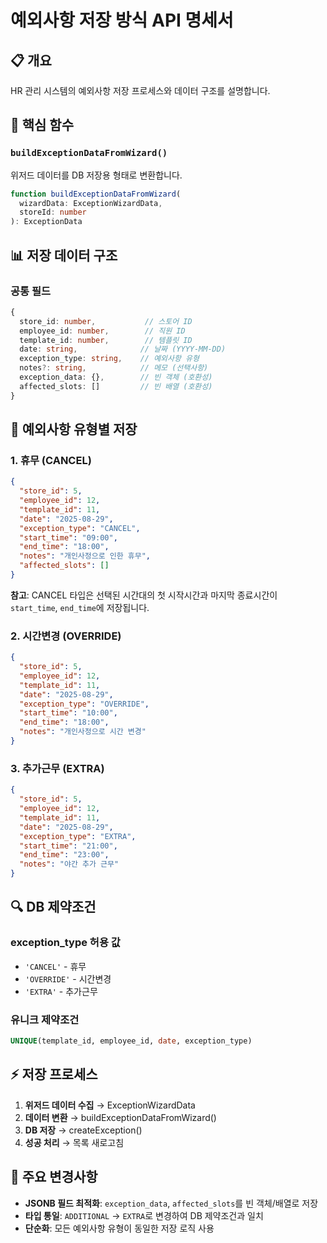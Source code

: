 # 예외사항 저장 방식 API 명세서

## 📋 개요
HR 관리 시스템의 예외사항 저장 프로세스와 데이터 구조를 설명합니다.

## 🔧 핵심 함수

### `buildExceptionDataFromWizard()`
위저드 데이터를 DB 저장용 형태로 변환합니다.

```typescript
function buildExceptionDataFromWizard(
  wizardData: ExceptionWizardData,
  storeId: number
): ExceptionData
```

## 📊 저장 데이터 구조

### 공통 필드
```typescript
{
  store_id: number,           // 스토어 ID
  employee_id: number,        // 직원 ID  
  template_id: number,        // 템플릿 ID
  date: string,              // 날짜 (YYYY-MM-DD)
  exception_type: string,    // 예외사항 유형
  notes?: string,            // 메모 (선택사항)
  exception_data: {},        // 빈 객체 (호환성)
  affected_slots: []         // 빈 배열 (호환성)
}
```

## 🎯 예외사항 유형별 저장

### 1. 휴무 (CANCEL)
```json
{
  "store_id": 5,
  "employee_id": 12,
  "template_id": 11,
  "date": "2025-08-29",
  "exception_type": "CANCEL",
  "start_time": "09:00",
  "end_time": "18:00",
  "notes": "개인사정으로 인한 휴무",
  "affected_slots": []
}
```
**참고**: CANCEL 타입은 선택된 시간대의 첫 시작시간과 마지막 종료시간이 `start_time`, `end_time`에 저장됩니다.

### 2. 시간변경 (OVERRIDE)
```json
{
  "store_id": 5,
  "employee_id": 12,
  "template_id": 11,
  "date": "2025-08-29",
  "exception_type": "OVERRIDE",
  "start_time": "10:00",
  "end_time": "18:00",
  "notes": "개인사정으로 시간 변경"
}
```

### 3. 추가근무 (EXTRA)
```json
{
  "store_id": 5,
  "employee_id": 12,
  "template_id": 11,
  "date": "2025-08-29",
  "exception_type": "EXTRA",
  "start_time": "21:00",
  "end_time": "23:00",
  "notes": "야간 추가 근무"
}
```

## 🔍 DB 제약조건

### exception_type 허용 값
- `'CANCEL'` - 휴무
- `'OVERRIDE'` - 시간변경  
- `'EXTRA'` - 추가근무

### 유니크 제약조건
```sql
UNIQUE(template_id, employee_id, date, exception_type)
```

## ⚡ 저장 프로세스

1. **위저드 데이터 수집** → ExceptionWizardData
2. **데이터 변환** → buildExceptionDataFromWizard()
3. **DB 저장** → createException()
4. **성공 처리** → 목록 새로고침

## 🚨 주요 변경사항

- **JSONB 필드 최적화**: `exception_data`, `affected_slots`를 빈 객체/배열로 저장
- **타입 통일**: `ADDITIONAL` → `EXTRA`로 변경하여 DB 제약조건과 일치
- **단순화**: 모든 예외사항 유형이 동일한 저장 로직 사용
